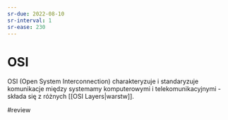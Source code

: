 ```yaml
---
sr-due: 2022-08-10
sr-interval: 1
sr-ease: 230
---
```


# OSI
OSI (Open System Interconnection) charakteryzuje i standaryzuje komunikacje między systemamy komputerowymi i telekomunikacyjnymi - składa się z różnych [[OSI Layers|warstw]].

#review